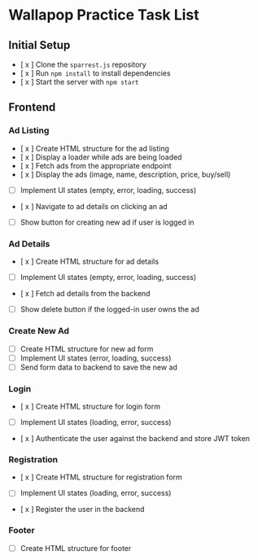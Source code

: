 # Wallapop Practice Task List

## Initial Setup
- [ x ] Clone the `sparrest.js` repository
- [ x ] Run `npm install` to install dependencies
- [ x ] Start the server with `npm start`

## Frontend

### Ad Listing
- [ x ] Create HTML structure for the ad listing
- [ x ] Display a loader while ads are being loaded
- [ x ] Fetch ads from the appropriate endpoint
- [ x ] Display the ads (image, name, description, price, buy/sell)
- [ ] Implement UI states (empty, error, loading, success)
- [ x ] Navigate to ad details on clicking an ad
- [ ] Show button for creating new ad if user is logged in

### Ad Details
- [ x ] Create HTML structure for ad details
- [ ] Implement UI states (empty, error, loading, success)
- [ x ] Fetch ad details from the backend
- [ ] Show delete button if the logged-in user owns the ad

### Create New Ad
- [ ] Create HTML structure for new ad form
- [ ] Implement UI states (error, loading, success)
- [ ] Send form data to backend to save the new ad

### Login
- [ x ] Create HTML structure for login form
- [ ] Implement UI states (loading, error, success)
- [ x ] Authenticate the user against the backend and store JWT token

### Registration
- [ x ] Create HTML structure for registration form
- [ ] Implement UI states (loading, error, success)
- [ x ] Register the user in the backend

### Footer
- [  ] Create HTML structure for footer

<!--## Optional Features
- [ ] Implement pagination for the ad listing
- [ ] Add search functionality in the ad listing
- [ ] Allow editing an ad if the logged-in user owns the ad
- [ ] Implement tag filtering for ads
- [ ] Make tags dynamic-->

